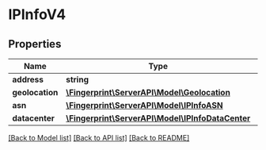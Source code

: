 # IPInfoV4

## Properties
Name | Type | Description | Notes
------------ | ------------- | ------------- | -------------
**address** | **string** |  | 
**geolocation** | [**\Fingerprint\ServerAPI\Model\Geolocation**](Geolocation.md) |  | 
**asn** | [**\Fingerprint\ServerAPI\Model\IPInfoASN**](IPInfoASN.md) |  | [optional] 
**datacenter** | [**\Fingerprint\ServerAPI\Model\IPInfoDataCenter**](IPInfoDataCenter.md) |  | [optional] 

[[Back to Model list]](../../README.md#documentation-for-models) [[Back to API list]](../../README.md#documentation-for-api-endpoints) [[Back to README]](../../README.md)

